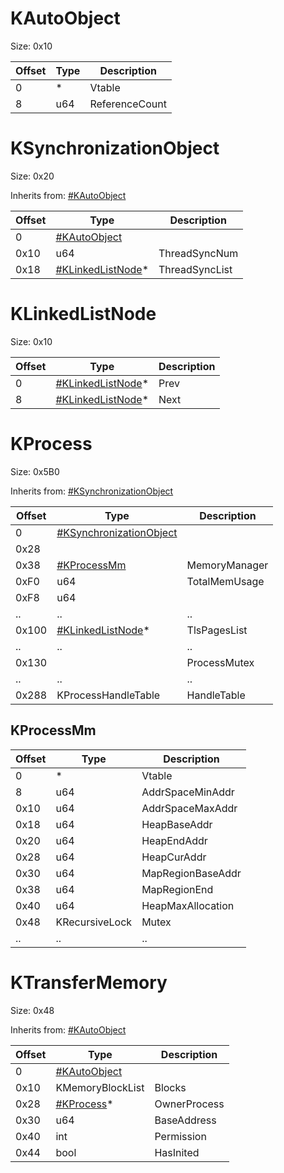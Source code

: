# KAutoObject

Size: 0x10

| Offset | Type | Description    |
| ------ | ---- | -------------- |
| 0      | \*   | Vtable         |
| 8      | u64  | ReferenceCount |

# KSynchronizationObject

Size: 0x20

Inherits from:
[\#KAutoObject](#KAutoObject "wikilink")

| Offset | Type                                               | Description    |
| ------ | -------------------------------------------------- | -------------- |
| 0      | [\#KAutoObject](#KAutoObject "wikilink")           |                |
| 0x10   | u64                                                | ThreadSyncNum  |
| 0x18   | [\#KLinkedListNode](#KLinkedListNode "wikilink")\* | ThreadSyncList |

# KLinkedListNode

Size:
0x10

| Offset | Type                                               | Description |
| ------ | -------------------------------------------------- | ----------- |
| 0      | [\#KLinkedListNode](#KLinkedListNode "wikilink")\* | Prev        |
| 8      | [\#KLinkedListNode](#KLinkedListNode "wikilink")\* | Next        |

# KProcess

Size: 0x5B0

Inherits from:
[\#KSynchronizationObject](#KSynchronizationObject "wikilink")

| Offset | Type                                                           | Description   |
| ------ | -------------------------------------------------------------- | ------------- |
| 0      | [\#KSynchronizationObject](#KSynchronizationObject "wikilink") |               |
| 0x28   |                                                                |               |
| 0x38   | [\#KProcessMm](#KProcessMm "wikilink")                         | MemoryManager |
| 0xF0   | u64                                                            | TotalMemUsage |
| 0xF8   | u64                                                            |               |
| ..     | ..                                                             | ..            |
| 0x100  | [\#KLinkedListNode](#KLinkedListNode "wikilink")\*             | TlsPagesList  |
| ..     | ..                                                             | ..            |
| 0x130  |                                                                | ProcessMutex  |
| ..     | ..                                                             | ..            |
| 0x288  | KProcessHandleTable                                            | HandleTable   |

## KProcessMm

| Offset | Type           | Description       |
| ------ | -------------- | ----------------- |
| 0      | \*             | Vtable            |
| 8      | u64            | AddrSpaceMinAddr  |
| 0x10   | u64            | AddrSpaceMaxAddr  |
| 0x18   | u64            | HeapBaseAddr      |
| 0x20   | u64            | HeapEndAddr       |
| 0x28   | u64            | HeapCurAddr       |
| 0x30   | u64            | MapRegionBaseAddr |
| 0x38   | u64            | MapRegionEnd      |
| 0x40   | u64            | HeapMaxAllocation |
| 0x48   | KRecursiveLock | Mutex             |
| ..     | ..             | ..                |

# KTransferMemory

Size: 0x48

Inherits from: [\#KAutoObject](#KAutoObject "wikilink")

| Offset | Type                                     | Description  |
| ------ | ---------------------------------------- | ------------ |
| 0      | [\#KAutoObject](#KAutoObject "wikilink") |              |
| 0x10   | KMemoryBlockList                         | Blocks       |
| 0x28   | [\#KProcess](#KProcess "wikilink")\*     | OwnerProcess |
| 0x30   | u64                                      | BaseAddress  |
| 0x40   | int                                      | Permission   |
| 0x44   | bool                                     | HasInited    |
